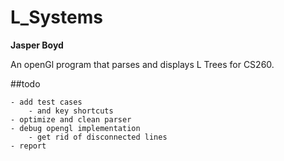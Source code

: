 L_Systems
=========

__Jasper Boyd__ 

An openGl program that parses and displays L Trees for CS260.

##todo 

    - add test cases
        - and key shortcuts
    - optimize and clean parser
    - debug opengl implementation 
        - get rid of disconnected lines
    - report 


